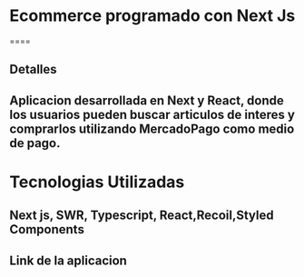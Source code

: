 # Ecommerce programado con Next Js
====
## Detalles
Aplicacion desarrollada en Next y React, donde los usuarios pueden buscar articulos de interes y comprarlos utilizando MercadoPago como medio de pago.
------
# Tecnologias Utilizadas
Next js, SWR, Typescript, React,Recoil,Styled Components
----
## Link de la aplicacion
[Eccomerce]:[desafio-md-10-6qzdmgrlx-guidodevj.vercel.app]
